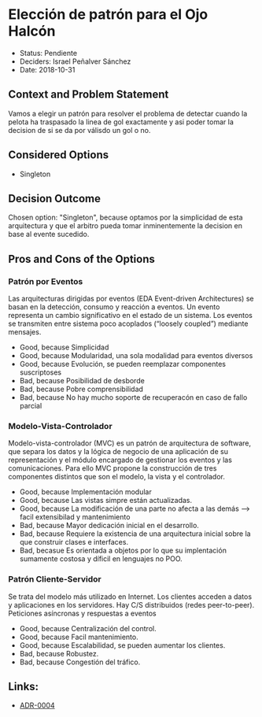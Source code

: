 # Elección de patrón para el Ojo Halcón

* Status: Pendiente 
* Deciders: Israel Peñalver Sánchez
* Date: 2018-10-31


## Context and Problem Statement

Vamos a elegir un patrón para resolver el problema de detectar cuando la pelota ha traspasado la linea de gol exactamente y asi poder tomar la decision de si se da por válisdo un gol o no.

## Considered Options

* Singleton

## Decision Outcome

Chosen option: "Singleton", because optamos por la simplicidad de esta arquitectura y que el arbitro pueda tomar inminentemente la decision en base al evente sucedido.


## Pros and Cons of the Options

### Patrón por Eventos

Las arquitecturas dirigidas por eventos (EDA Event-driven Architectures) se
basan en la detección, consumo y reacción a eventos.
Un evento representa un cambio significativo en el estado de un sistema.
Los eventos se transmiten entre sistema poco acoplados (“loosely coupled”) mediante mensajes.


* Good, because Simplicidad
* Good, because Modularidad, una sola modalidad para eventos diversos
* Good, because Evolución, se pueden reemplazar componentes suscriptoses
* Bad, because Posibilidad de desborde
* Bad, because Pobre comprensibilidad
* Bad, because No hay mucho soporte de recuperacón en caso de fallo parcial


### Modelo-Vista-Controlador

Modelo-vista-controlador (MVC) es un patrón de arquitectura de software, que separa los datos y la lógica de negocio de una aplicación de su representación y el módulo encargado de gestionar los eventos y las comunicaciones. Para ello MVC propone la construcción de tres componentes distintos que son el modelo, la vista y el controlador.

* Good, because Implementación modular 
* Good, because Las vistas simpre están actualizadas.
* Good, because La modificación de una parte no afecta a las demás --> facil extensibilad y mantenimiento
* Bad, because Mayor dedicación inicial en el desarrollo.
* Bad, because Requiere la existencia de una arquitectura inicial sobre la que construir clases e interfaces.
* Bad, becasue Es orientada a objetos por lo que su implentación sumamente costosa y díficil en lenguajes no POO.

### Patrón Cliente-Servidor

Se trata del modelo más utilizado en Internet. Los clientes acceden a datos y aplicaciones en los servidores. Hay C/S distribuidos (redes peer-to-peer). Peticiones asíncronas y respuestas a eventos

* Good, because Centralización del control. 
* Good, because Facil mantenimiento.
* Good, because Escalabilidad, se pueden aumentar los clientes.
* Bad, because Robustez.
* Bad, because Congestión del tráfico.

## Links:
* [ADR-0004](0004-Patrón-VAR.md)
